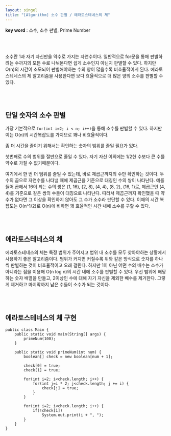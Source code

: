 ```yaml
---
layout: singel
title: "[Algorithm] 소수 판별 / 에라토스테네스의 체"
---
```


**key word** : 소수, 소수 판별, Prime Number

<br><br>

소수란 1과 자기 자신만을 약수로 가지는 자연수이다. 일반적으로 for문을 통해 판별하려는 수까지의 모든 수로 나눠본다면 쉽게 소수인지 아닌지 판별할 수 있다. 하지만 O(n)의 시간이 소모되어 판별해야하는 수의 양이 많을수록 비효율적이게 된다. 에라토스테네스의 체 알고리즘을 사용한다면 보다 효율적으로 더 많은 양의 소수를 판별할 수 있다.

<br><br>

## 단일 숫자의 소수 판별

가장 기본적으로 `for(int i=2; i < n; i++)`을 통해 소수를 판별할 수 있다. 하지만 이는 O(n)의 시간복잡도를 가지므로 꽤나 비효율적이다.

좀 더 시간을 줄이기 위해서는 확인하는 숫자의 범위를 줄일 필요가 있다.

첫번째로 수의 범위를 절반으로 줄일 수 있다. 자기 자신 이외에는 1/2한 수보다 큰 수를 약수로 가질 수 없기때문이다.

여기에서 한 번 더 범위를 줄일 수 있는데, 바로 제곱근까지의 수만 확인하는 것이다. 두 수의 곱으로 자연수를 나타낼 때에 제곱근을 기준으로 대칭인 수의 쌍이 나타난다. 예를 들어 곱해서 16이 되는 수의 쌍은 (1, 16), (2, 8), (4, 4), (8, 2), (16, 1)로, 제곱근인 (4, 4)를 기준으로 같은 쌍의 수들이 대칭으로 나타난다. 따라서 제곱근까지 확인했을 때 약수가 없다면 그 이상을 확인하지 않아도 그 수가 소수라 판단할 수 있다. 이때의 시간 복잡도는 O(n^1/2)로 O(n)에 비하면 꽤 효율적인 시간 내에 소수를 구할 수 있다.

<br><br>

## 에라토스테네스의 체

에라토스테네스의 체는 특정 범위가 주어지고 범위 내 소수를 모두 찾아야하는 상황에서 사용하기 좋은 알고리즘이다. 범위가 커지면 커질수록 위와 같은 방식으로 숫자를 하나씩 판별하는 것이 비효율적이고 오래 걸린다. 하지만 1이 아닌 어떤 수의 배수는 소수가 아니라는 점을 이용해 O(n log n)의 시간 내에 소수를 판별할 수 있다. 우선 범위에 해당하는 숫자 배열을 만들고, 2이상인 수에 대해 자기 자신을 제외한 배수를 제거한다. 그렇게 제거하고 마지막까지 남은 수들이 소수가 되는 것이다.

<br><br>

## 에라토스테네스의 체 구현

```
public class Main {
	public static void main(String[] args) {
		primeNum(100);
	}

	public static void primeNum(int num) {
		boolean[] check = new boolean[num + 1];

		check[0] = true;
		check[1] = true;

		for(int i=2; i<check.length; i++) {
			for(int j=i * 2; j<check.length; j += i) {
				check[j] = true;
			}
		}

		for(int i=2; i<check.length; i++) {
			if(!check[i])
				System.out.print(i + ", ");
		}
	}
}
```
